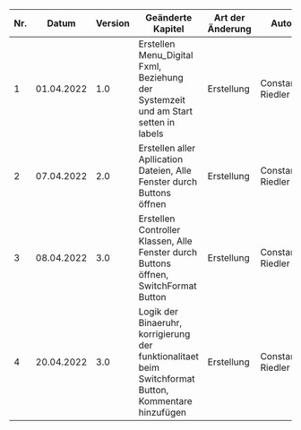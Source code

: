 Nr. | Datum | Version | Geänderte Kapitel | Art der Änderung | Autor | Status |
|--------------|-------------|--------------|--------------|-------------|--------------|--------------|
| 1 | 01.04.2022 | 1.0 |Erstellen Menu_Digital Fxml, Beziehung der Systemzeit und am Start setten in labels   | Erstellung | Constantin Riedler | finished |
| 2 | 07.04.2022 | 2.0 |Erstellen aller Apllication Dateien, Alle Fenster durch Buttons öffnen| Erstellung | Constantin Riedler | finished |
| 3 | 08.04.2022 | 3.0 |Erstellen Controller Klassen, Alle Fenster durch Buttons öffnen, SwitchFormat Button  | Erstellung | Constantin Riedler | finished |
| 4 | 20.04.2022 | 3.0 | Logik der Binaeruhr, korrigierung der funktionalitaet beim Switchformat Button, Kommentare hinzufügen | Erstellung | Constantin Riedler | finished |
